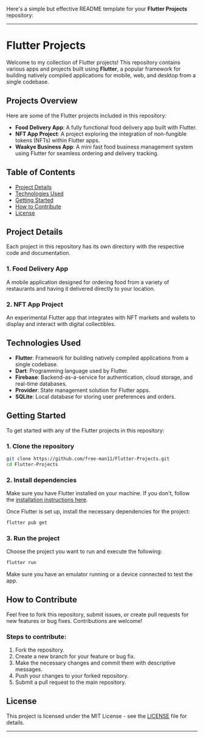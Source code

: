 Here's a simple but effective README template for your **Flutter Projects** repository:

---

# Flutter Projects

Welcome to my collection of Flutter projects! This repository contains various apps and projects built using **Flutter**, a popular framework for building natively compiled applications for mobile, web, and desktop from a single codebase.

## Projects Overview

Here are some of the Flutter projects included in this repository:

- **Food Delivery App**: A fully functional food delivery app built with Flutter.
- **NFT App Project**: A project exploring the integration of non-fungible tokens (NFTs) within Flutter apps.
- **Waakye Business App**: A mini fast food business management system using Flutter for seamless ordering and delivery tracking.

## Table of Contents

- [Project Details](#project-details)
- [Technologies Used](#technologies-used)
- [Getting Started](#getting-started)
- [How to Contribute](#how-to-contribute)
- [License](#license)

## Project Details

Each project in this repository has its own directory with the respective code and documentation.

### 1. **Food Delivery App**
A mobile application designed for ordering food from a variety of restaurants and having it delivered directly to your location. 

### 2. **NFT App Project**
An experimental Flutter app that integrates with NFT markets and wallets to display and interact with digital collectibles.


## Technologies Used

- **Flutter**: Framework for building natively compiled applications from a single codebase.
- **Dart**: Programming language used by Flutter.
- **Firebase**: Backend-as-a-service for authentication, cloud storage, and real-time databases.
- **Provider**: State management solution for Flutter apps.
- **SQLite**: Local database for storing user preferences and orders.

## Getting Started

To get started with any of the Flutter projects in this repository:

### 1. Clone the repository
```bash
git clone https://github.com/free-man11/Flutter-Projects.git
cd Flutter-Projects
```

### 2. Install dependencies
Make sure you have Flutter installed on your machine. If you don't, follow the [installation instructions here](https://flutter.dev/docs/get-started/install).

Once Flutter is set up, install the necessary dependencies for the project:
```bash
flutter pub get
```

### 3. Run the project
Choose the project you want to run and execute the following:
```bash
flutter run
```

Make sure you have an emulator running or a device connected to test the app.

## How to Contribute

Feel free to fork this repository, submit issues, or create pull requests for new features or bug fixes. Contributions are welcome!

### Steps to contribute:

1. Fork the repository.
2. Create a new branch for your feature or bug fix.
3. Make the necessary changes and commit them with descriptive messages.
4. Push your changes to your forked repository.
5. Submit a pull request to the main repository.

## License

This project is licensed under the MIT License - see the [LICENSE](LICENSE) file for details.

---


